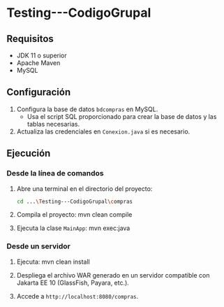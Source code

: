 # Testing---CodigoGrupal

## Requisitos
- JDK 11 o superior
- Apache Maven
- MySQL

## Configuración
1. Configura la base de datos `bdcompras` en MySQL.
   - Usa el script SQL proporcionado para crear la base de datos y las tablas necesarias.
2. Actualiza las credenciales en `Conexion.java` si es necesario.

## Ejecución
### Desde la línea de comandos
1. Abre una terminal en el directorio del proyecto:
   ```bash
   cd ...\Testing---CodigoGrupal\compras
   ```
2. Compila el proyecto:
   mvn clean compile

3. Ejecuta la clase `MainApp`:
   mvn exec:java

### Desde un servidor
1. Ejecuta:
   mvn clean install
   
2. Despliega el archivo WAR generado en un servidor compatible con Jakarta EE 10 (GlassFish, Payara, etc.).
3. Accede a `http://localhost:8080/compras`.